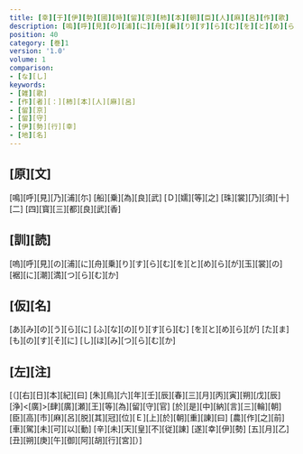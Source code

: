 ```yaml
---
title: [幸][于][伊][勢][國][時][留][京][柿][本][朝][臣][人][麻][呂][作][歌]
description: [嗚][呼][見][の][浦][に][舟][乗][り][す][ら][む][を][と][め][ら][が][玉][裳][の][裾][に][潮][満][つ][ら][む][か]
position: 40
category: [巻]1
version: '1.0'
volume: 1
comparison:
- [な][し]
keywords:
- [雑][歌]
- [作][者][：][柿][本][人][麻][呂]
- [留][京]
- [留][守]
- [伊][勢][行][幸]
- [地][名]
---
```


## [原][文]

[鳴][呼][見][乃][浦][尓] [船][乗][為][良][武] [Ｄ][嬬][等][之] [珠][裳][乃][須][十][二] [四][寳][三][都][良][武][香]

## [訓][読]

[嗚][呼][見][の][浦][に][舟][乗][り][す][ら][む][を][と][め][ら][が][玉][裳][の][裾][に][潮][満][つ][ら][む][か]

## [仮][名]

[あ][み][の][う][ら][に] [ふ][な][の][り][す][ら][む] [を][と][め][ら][が] [た][ま][も][の][す][そ][に] [し][ほ][み][つ][ら][む][か]

## [左][注]

[（][右][日][本][紀][曰] [朱][鳥][六][年][壬][辰][春][三][月][丙][寅][朔][戊][辰][浄]<[廣]>[肆][廣][瀬][王][等][為][留][守][官] [於][是][中][納][言][三][輪][朝][臣][高][市][麻][呂][脱][其][冠][位][Ｅ][上][於][朝][重][諌][曰] [農][作][之][前][車][駕][未][可][以][動] [辛][未][天][皇][不][従][諌] [遂][幸][伊][勢] [五][月][乙][丑][朔][庚][午][御][阿][胡][行][宮][）]

